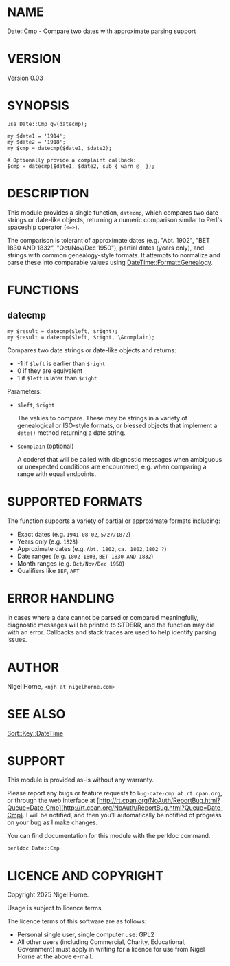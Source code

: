 # NAME

Date::Cmp - Compare two dates with approximate parsing support

# VERSION

Version 0.03

# SYNOPSIS

    use Date::Cmp qw(datecmp);

    my $date1 = '1914';
    my $date2 = '1918';
    my $cmp = datecmp($date1, $date2);

    # Optionally provide a complaint callback:
    $cmp = datecmp($date1, $date2, sub { warn @_ });

# DESCRIPTION

This module provides a single function, `datecmp`, which compares two date strings
or date-like objects, returning a numeric comparison similar to Perl's spaceship operator (`<=>`).

The comparison is tolerant of approximate dates (e.g. "Abt. 1902", "BET 1830 AND 1832", "Oct/Nov/Dec 1950"),
partial dates (years only), and strings with common genealogy-style formats. It attempts to normalize
and parse these into comparable values using [DateTime::Format::Genealogy](https://metacpan.org/pod/DateTime%3A%3AFormat%3A%3AGenealogy).

# FUNCTIONS

## datecmp

    my $result = datecmp($left, $right);
    my $result = datecmp($left, $right, \&complain);

Compares two date strings or date-like objects and returns:

- -1 if `$left` is earlier than `$right`
- 0 if they are equivalent
- 1 if `$left` is later than `$right`

Parameters:

- `$left`, `$right`

    The values to compare. These may be strings in a variety of genealogical or ISO-style formats,
    or blessed objects that implement a `date()` method returning a date string.

- `$complain` (optional)

    A coderef that will be called with diagnostic messages when ambiguous or unexpected conditions are encountered,
    e.g. when comparing a range with equal endpoints.

# SUPPORTED FORMATS

The function supports a variety of partial or approximate formats including:

- Exact dates (e.g. `1941-08-02`, `5/27/1872`)
- Years only (e.g. `1828`)
- Approximate dates (e.g. `Abt. 1802`, `ca. 1802`, `1802 ?`)
- Date ranges (e.g. `1802-1803`, `BET 1830 AND 1832`)
- Month ranges (e.g. `Oct/Nov/Dec 1950`)
- Qualifiers like `BEF`, `AFT`

# ERROR HANDLING

In cases where a date cannot be parsed or compared meaningfully, diagnostic messages
will be printed to STDERR, and the function may die with an error. Callbacks and
stack traces are used to help identify parsing issues.

# AUTHOR

Nigel Horne, `<njh at nigelhorne.com>`

# SEE ALSO

[Sort::Key::DateTime](https://metacpan.org/pod/Sort%3A%3AKey%3A%3ADateTime)

# SUPPORT

This module is provided as-is without any warranty.

Please report any bugs or feature requests to `bug-date-cmp at rt.cpan.org`,
or through the web interface at
[http://rt.cpan.org/NoAuth/ReportBug.html?Queue=Date-Cmp](http://rt.cpan.org/NoAuth/ReportBug.html?Queue=Date-Cmp).
I will be notified, and then you'll
automatically be notified of progress on your bug as I make changes.

You can find documentation for this module with the perldoc command.

    perldoc Date::Cmp

# LICENCE AND COPYRIGHT

Copyright 2025 Nigel Horne.

Usage is subject to licence terms.

The licence terms of this software are as follows:

- Personal single user, single computer use: GPL2
- All other users (including Commercial, Charity, Educational, Government)
  must apply in writing for a licence for use from Nigel Horne at the
  above e-mail.
